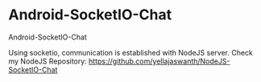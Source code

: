Android-SocketIO-Chat
=====================

Android-SocketIO-Chat

Using socketio, communication is established with NodeJS server. Check my NodeJS Repository:
https://github.com/yellajaswanth/NodeJS-SocketIO-Chat
